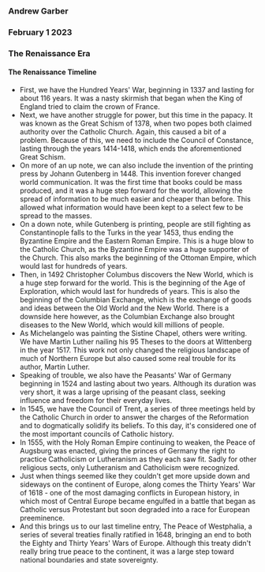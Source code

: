 ### Andrew Garber
### February 1 2023
### The Renaissance Era
 
#### The Renaissance Timeline
 - First, we have the Hundred Years' War, beginning in 1337 and lasting for about 116 years. It was a nasty skirmish that began when the King of England tried to claim the crown of France.
 - Next, we have another struggle for power, but this time in the papacy. It was known as the Great Schism of 1378, when two popes both claimed authority over the Catholic Church. Again, this caused a bit of a problem. Because of this, we need to include the Council of Constance, lasting through the years 1414-1418, which ends the aforementioned Great Schism.
 - On more of an up note, we can also include the invention of the printing press by Johann Gutenberg in 1448. This invention forever changed world communication. It was the first time that books could be mass produced, and it was a huge step forward for the world, allowing the spread of information to be much easier and cheaper than before. This allowed what information would have been kept to a select few to be spread to the masses.
 -  On a down note, while Gutenberg is printing, people are still fighting as Constantinople falls to the Turks in the year 1453, thus ending the Byzantine Empire and the Eastern Roman Empire. This is a huge blow to the Catholic Church, as the Byzantine Empire was a huge supporter of the Church. This also marks the beginning of the Ottoman Empire, which would last for hundreds of years.
 - Then, in 1492 Christopher Columbus discovers the New World, which is a huge step forward for the world. This is the beginning of the Age of Exploration, which would last for hundreds of years. This is also the beginning of the Columbian Exchange, which is the exchange of goods and ideas between the Old World and the New World. There is a downside here however, as the Columbian Exchange also brought diseases to the New World, which would kill millions of people.
 - As Michelangelo was painting the Sistine Chapel, others were writing. We have Martin Luther nailing his 95 Theses to the doors at Wittenberg in the year 1517. This work not only changed the religious landscape of much of Northern Europe but also caused some real trouble for its author, Martin Luther.
 - Speaking of trouble, we also have the Peasants' War of Germany beginning in 1524 and lasting about two years. Although its duration was very short, it was a large uprising of the peasant class, seeking influence and freedom for their everyday lives.
 - In 1545, we have the Council of Trent, a series of three meetings held by the Catholic Church in order to answer the charges of the Reformation and to dogmatically solidify its beliefs. To this day, it's considered one of the most important councils of Catholic history. 
 - In 1555, with the Holy Roman Empire continuing to weaken, the Peace of Augsburg was enacted, giving the princes of Germany the right to practice Catholicism or Lutheranism as they each saw fit. Sadly for other religious sects, only Lutheranism and Catholicism were recognized.
 - Just when things seemed like they couldn't get more upside down and sideways on the continent of Europe, along comes the Thirty Years' War of 1618 - one of the most damaging conflicts in European history, in which most of Central Europe became engulfed in a battle that began as Catholic versus Protestant but soon degraded into a race for European preeminence.
 - And this brings us to our last timeline entry, The Peace of Westphalia, a series of several treaties finally ratified in 1648, bringing an end to both the Eighty and Thirty Years' Wars of Europe. Although this treaty didn't really bring true peace to the continent, it was a large step toward national boundaries and state sovereignty.

